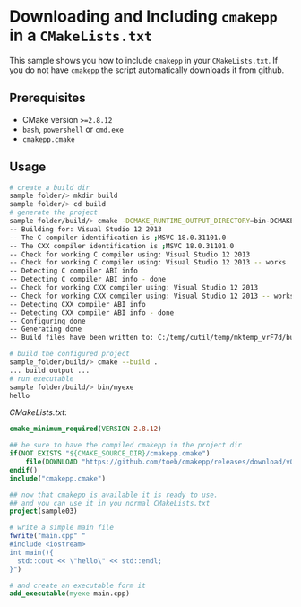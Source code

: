 # Downloading and Including `cmakepp` in a `CMakeLists.txt`

This sample shows you how to include `cmakepp` in your `CMakeLists.txt`. If you do not have `cmakepp` the script automatically downloads it from github.


## Prerequisites

* CMake version `>=2.8.12`
* `bash`, `powershell` or `cmd.exe` 
* `cmakepp.cmake` 
 
## Usage

```bash
# create a build dir
sample folder/> mkdir build 
sample folder/> cd build 
# generate the project
sample folder/build/> cmake -DCMAKE_RUNTIME_OUTPUT_DIRECTORY=bin-DCMAKE_RUNTIME_OUTPUT_DIRECTORY_DEBUG=bin .. 
-- Building for: Visual Studio 12 2013
-- The C compiler identification is ;MSVC 18.0.31101.0
-- The CXX compiler identification is ;MSVC 18.0.31101.0
-- Check for working C compiler using: Visual Studio 12 2013
-- Check for working C compiler using: Visual Studio 12 2013 -- works
-- Detecting C compiler ABI info
-- Detecting C compiler ABI info - done
-- Check for working CXX compiler using: Visual Studio 12 2013
-- Check for working CXX compiler using: Visual Studio 12 2013 -- works
-- Detecting CXX compiler ABI info
-- Detecting CXX compiler ABI info - done
-- Configuring done
-- Generating done
-- Build files have been written to: C:/temp/cutil/temp/mktemp_vrF7d/build

# build the configured project
sample_folder/build/> cmake --build . 
... build output ...
# run executable
sample folder/build/> bin/myexe 
hello

```

*CMakeLists.txt*: 
```cmake
cmake_minimum_required(VERSION 2.8.12)

## be sure to have the compiled cmakepp in the project dir
if(NOT EXISTS "${CMAKE_SOURCE_DIR}/cmakepp.cmake")
    file(DOWNLOAD "https://github.com/toeb/cmakepp/releases/download/v0.0.3/cmakepp.cmake" "${CMAKE_SOURCE_DIR}/cmakepp.cmake")
endif()
include("cmakepp.cmake")

## now that cmakepp is available it is ready to use.
## and you can use it in you normal CMakeLists.txt
project(sample03)

# write a simple main file
fwrite("main.cpp" "
#include <iostream>
int main(){
  std::cout << \"hello\" << std::endl;
}")

# and create an executable form it
add_executable(myexe main.cpp)
```


